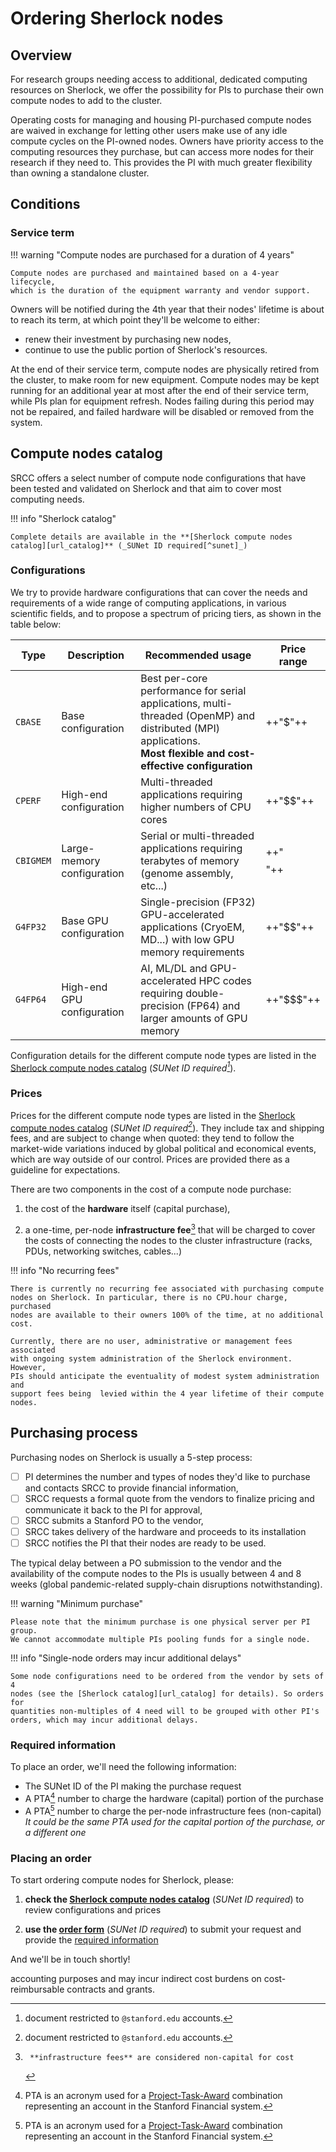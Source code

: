 # Ordering Sherlock nodes


## Overview

For research groups needing access to additional, dedicated computing resources
on Sherlock, we offer the possibility for PIs to purchase their own compute
nodes to add to the cluster.

Operating costs for managing and housing PI-purchased compute nodes are waived
in exchange for letting other users make use of any idle compute cycles on the
PI-owned nodes. Owners have priority access to the computing resources they
purchase, but can access more nodes for their research if they need to. This
provides the PI with much greater flexibility than owning a standalone cluster.


## Conditions

### Service term

!!! warning "Compute nodes are purchased for a duration of 4 years"

    Compute nodes are purchased and maintained based on a 4-year lifecycle,
    which is the duration of the equipment warranty and vendor support.

Owners will be notified during the 4th year that their nodes' lifetime is about
to reach its term, at which point they'll be welcome to either:

  * renew their investment by purchasing new nodes,
  * continue to use the public portion of Sherlock's resources.

At the end of their service term, compute nodes are physically retired from the
cluster, to make room for new equipment. Compute nodes may be kept running for
an additional year at most after the end of their service term, while PIs plan
for equipment refresh. Nodes failing during this period may not be repaired,
and failed hardware will be disabled or removed from the system.



## Compute nodes catalog

SRCC offers a select number of compute node configurations that have been
tested and validated on Sherlock and that aim to cover most computing needs.

!!! info "Sherlock catalog"

    Complete details are available in the **[Sherlock compute nodes
    catalog][url_catalog]** (_SUNet ID required[^sunet]_)

### Configurations

We try to provide hardware configurations that can cover the needs and
requirements of a wide range of computing applications, in various scientific
fields, and to propose a spectrum of pricing tiers, as shown in the table
below:

| Type | Description | Recommended usage | Price range |
|----- | ----------- | ----------------- | ----------- |
| `CBASE` | Base configuration | Best per-core performance for serial applications, multi-threaded (OpenMP) and distributed (MPI) applications.<br/> **Most flexible and cost-effective configuration** | ++"$"++ |
| `CPERF` | High-end configuration | Multi-threaded applications requiring higher numbers of CPU cores | ++"$$"++ |
| `CBIGMEM` | Large-memory configuration | Serial or multi-threaded applications requiring terabytes of memory (genome assembly, etc...) | ++"$$$$"++ |
| `G4FP32` | Base GPU configuration | Single-precision (FP32) GPU-accelerated applications (CryoEM, MD...) with low GPU memory requirements | ++"$$"++ |
| `G4FP64` | High-end GPU configuration | AI, ML/DL and GPU-accelerated HPC codes requiring double-precision (FP64) and larger amounts of GPU memory | ++"$$$"++ |

Configuration details for the different compute node types are listed in the
[Sherlock compute nodes catalog][url_catalog] (_SUNet ID required[^sunet]_).

### Prices

Prices for the different compute node types are listed in the [Sherlock compute
nodes catalog][url_catalog] (_SUNet ID required[^sunet]_). They include tax and
shipping fees, and are subject to change when quoted: they tend to follow the
market-wide variations induced by global political and economical events, which
are way outside of our control. Prices are provided there as a guideline for
expectations.

There are two components in the cost of a compute node purchase:

  1. the cost of the **hardware** itself (capital purchase),

  2. a one-time, per-node **infrastructure fee**[^service_fee] that
     will be charged to cover the costs of connecting the nodes to the cluster
     infrastructure (racks, PDUs, networking switches, cables...)

!!! info "No recurring fees"

    There is currently no recurring fee associated with purchasing compute
    nodes on Sherlock. In particular, there is no CPU.hour charge, purchased
    nodes are available to their owners 100% of the time, at no additional
    cost.

    Currently, there are no user, administrative or management fees associated
    with ongoing system administration of the Sherlock environment. However,
    PIs should anticipate the eventuality of modest system administration and
    support fees being  levied within the 4 year lifetime of their compute
    nodes.


## Purchasing process

Purchasing nodes on Sherlock is usually a 5-step process:

* [ ] PI determines the number and types of nodes they'd like to purchase and
  contacts SRCC to provide financial information,
* [ ] SRCC requests a formal quote from the vendors to finalize pricing and
communicate it back to the PI for approval,
* [ ] SRCC submits a Stanford PO to the vendor,
* [ ] SRCC takes delivery of the hardware and proceeds to its installation
* [ ] SRCC notifies the PI that their nodes are ready to be used.

The typical delay between a PO submission to the vendor and the availability of
the compute nodes to the PIs is usually between 4 and 8 weeks (global
pandemic-related supply-chain disruptions notwithstanding).


!!! warning "Minimum purchase"

    Please note that the minimum purchase is one physical server per PI group.
    We cannot accommodate multiple PIs pooling funds for a single node.

!!! info "Single-node orders may incur additional delays"

    Some node configurations need to be ordered from the vendor by sets of 4
    nodes (see the [Sherlock catalog][url_catalog] for details). So orders for
    quantities non-multiples of 4 need will to be grouped with other PI's
    orders, which may incur additional delays.

### Required information

To place an order, we'll need the following information:

  * The SUNet ID of the PI making the purchase request
  * A PTA[^PTA] number to charge the hardware (capital) portion of the purchase
  * A PTA[^PTA] number to charge the per-node infrastructure fees (non-capital)
    <br/>_It could be the same PTA used for the capital portion of the
    purchase, or a different one_

### Placing an order

To start ordering compute nodes for Sherlock, please:

1. **check the [Sherlock compute nodes catalog][url_catalog]** (_SUNet ID
   required_) to review configurations and prices

2. **use the [order form][url_order_form]** (_SUNet ID required_) to submit
   your request and provide the [required information](#required-information)

And we'll be in touch shortly!




[comment]: #  (link URLs -----------------------------------------------------)

[url_order_form]:   /docs/overview/orders/form/
[url_catalog]:      /docs/overview/orders/catalog
[url_pta]:          //web.stanford.edu/group/fms/fingate/staff/acctstructure/PTA_req_process.html

[^service_fee]:     **infrastructure fees** are considered non-capital for cost
  accounting purposes and may incur indirect cost burdens on cost-reimbursable
  contracts and grants.
[^PTA]: PTA is an acronym used for a [Project-Task-Award][url_pta] combination
  representing an account in the Stanford Financial system.
[^sunet]: document restricted to `@stanford.edu` accounts.
